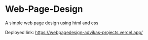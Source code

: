 # Web-Page-Design
A simple web page design using html and css

Deployed link: https://webpagedesign-advikas-projects.vercel.app/
